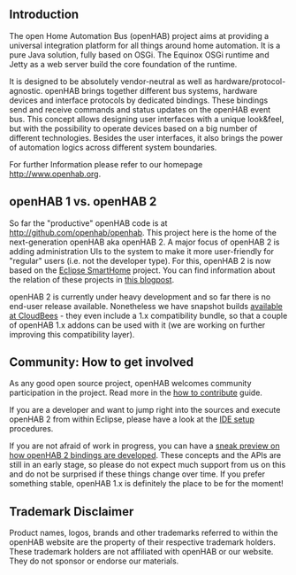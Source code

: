 ## Introduction

The open Home Automation Bus (openHAB) project aims at providing a universal integration platform for all things around home automation. It is a pure Java solution, fully based on OSGi. The Equinox OSGi runtime and Jetty as a web server build the core foundation of the runtime.

It is designed to be absolutely vendor-neutral as well as hardware/protocol-agnostic. openHAB brings together different bus systems, hardware devices and interface protocols by dedicated bindings. These bindings send and receive commands and status updates on the openHAB event bus. This concept allows designing user interfaces with a unique look&feel, but with the possibility to operate devices based on a big number of different technologies. Besides the user interfaces, it also brings the power of automation logics across different system boundaries.

For further Information please refer to our homepage http://www.openhab.org. 

## openHAB 1 vs. openHAB 2

So far the "productive" openHAB code is at http://github.com/openhab/openhab.
This project here is the home of the next-generation openHAB aka openHAB 2.
A major focus of openHAB 2 is adding administration UIs to the system to make it more user-friendly for "regular" users (i.e. not the developer type). For this, openHAB 2 is now based on the [Eclipse SmartHome](http://www.eclipse.org/smarthome) project. You can find information about the relation of these projects in [this blogpost](http://kaikreuzer.blogspot.de/2014/06/openhab-20-and-eclipse-smarthome.html).

openHAB 2 is currently under heavy development and so far there is no end-user release available. Nonetheless we have snapshot builds [available at CloudBees](https://openhab.ci.cloudbees.com/job/openHAB2/) - they even include a 1.x compatibility bundle, so that a couple of openHAB 1.x addons can be used with it (we are working on further improving this compatibility layer).

## Community: How to get involved

As any good open source project, openHAB welcomes community participation in the project. Read more in the [how to contribute](CONTRIBUTING.md) guide.

If you are a developer and want to jump right into the sources and execute openHAB 2 from within Eclipse, please have a look at the [IDE setup](docs/sources/development/ide.md) procedures.

If you are not afraid of work in progress, you can have a [sneak preview on how openHAB 2 bindings are developed](docs/sources/development/bindings.md). These concepts and the APIs are still in an early stage, so please do not expect much support from us on this and do not be surprised if these things change over time. If you prefer something stable, openHAB 1.x is definitely the place to be for the moment! 

## Trademark Disclaimer

Product names, logos, brands and other trademarks referred to within the openHAB website are the property of their respective trademark holders. These trademark holders are not affiliated with openHAB or our website. They do not sponsor or endorse our materials.
